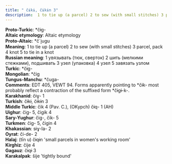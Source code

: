 ```yaml
---
title: " čɨkɨ, čɨkɨn 3"
description:  1 to tie up (a parcel) 2 to sew (with small stitches) 3 parcel, pack 4 knot 5 to tie in a knot
---
```


<strong>Proto-Turkic</strong>:  *čɨg-<br>
<strong>Altaic etymology</strong>:  Altaic etymology<br>
<strong> Proto-Altaic</strong>:  *č`i̯ugu<br>
<strong>Meaning</strong>:  1 to tie up (a parcel) 2 to sew (with small stitches) 3 parcel, pack 4 knot 5 to tie in a knot<br>
<strong>Russian meaning</strong>:  1 увязывать (тюк, сверток) 2 шить (мелкими стежками), подшивать 3 узел (упаковка) 4 узел 5 завязать узлом<br>
<strong>Turkic</strong>:  *čɨg-<br>
<strong>Mongolian</strong>:  *čig<br>
<strong>Tungus-Manchu</strong>:  *čuga-<br>
<strong>Comments</strong>:  EDT 405, VEWT 94. Forms apparently pointing to *čɨk- most probably reflect a contraction of the suffixed form *čɨgɨ-k-.<br>
<strong>Karakhanid</strong>:  čɨɣ- 1<br>
<strong>Turkish</strong>:  čɨkɨ, čɨkɨn 3<br>
<strong>Middle Turkic</strong>:  čik 4 (Pav. C.), (OKypch) čɨq- 1 (AH)<br>
<strong>Uighur</strong>:  čig- 5, čigik 4<br>
<strong>Sary-Yughur</strong>:  čig-, čik- 5<br>
<strong>Turkmen</strong>:  čig- 5, čigin 4<br>
<strong>Khakassian</strong>:  sɨɣ-la- 2<br>
<strong>Oyrat</strong>:  či-de- 2<br>
<strong>Halaj</strong>:  (tīn u) čɨqɨn 'small parcels in women's working room'<br>
<strong>Kirghiz</strong>:  čije 4<br>
<strong>Gagauz</strong>:  čɨqɨ 3<br>
<strong>Karakalpak</strong>:  šije 'tightly bound'<br>


